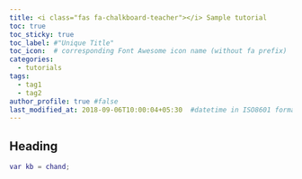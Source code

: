 ```yaml
---
title: <i class="fas fa-chalkboard-teacher"></i> Sample tutorial
toc: true
toc_sticky: true
toc_label: #"Unique Title"
toc_icon:  # corresponding Font Awesome icon name (without fa prefix)
categories:
  - tutorials
tags:
  - tag1
  - tag2
author_profile: true #false
last_modified_at: 2018-09-06T10:00:04+05:30  #datetime in ISO8601 format
---
```



## Heading

```matlab
var kb = chand;
```

